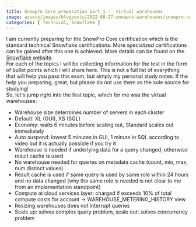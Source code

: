 ```yaml
---
title: Snowpro Core preparation part 1 -  virtual warehouses
image: assets/images/blogposts/2022-08-27-snowpro-warehouses/snowpro-certification-core.png
categories: [ Technical, Snowflake ]
---
```

I am currently preparing for the SnowPro Core certification which is the standard technical Snowflake certifications. More specialized certifications can be gained after this one is achieved. More details can be found on the <a href="https://www.snowflake.com/certifications/">Snowflake website</a>.  
For each of the topics I will be collecting information for the test in the form of bullet points which I will share here. This is not a full list of everything that will help you pass this exam, but simply my personal study notes. If the help you preparing, great, but please do not use them as the sole source for studying!  
So, let's jump right into the first topic, which for me was the virtual warehouses:

- Warehouse size determines number of servers in each cluster​
- Default: XL (GUI), XS (SQL)​
- Economy: waits 6 minutes before scaling out, Standard scales out immediately​
- Auto suspend: lowest 5 minutes in GUI, 1 minute in SQL according to video but it is actually possible if you try it
- Warehouse is needed if underlying data for a query changed, otherwise result cache is used​
- No warehouse needed for queries on metadata cache (count, min, max, num distinct values)​
- Result cache is used if same query is used by same role within 24 hours and no data changed (why the same role is needed is not clear to me from an implementation standpoint)​
- Compute at cloud services layer: charged if exceeds 10% of total compute costs for account -> WAREHOUSE_METERING_HISTORY view​
- Resizing warehouses does not interrupt queries​
- Scale up: solves complex query problem, scale out: solves concurrency problem